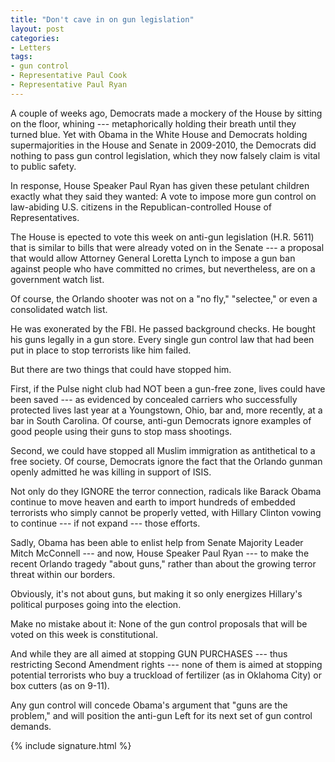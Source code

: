 ```yaml
---
title: "Don't cave in on gun legislation"
layout: post
categories:
- Letters
tags:
- gun control
- Representative Paul Cook
- Representative Paul Ryan
---
```


A couple of weeks ago, Democrats made a mockery of the House by sitting on the floor, whining --- metaphorically holding their breath until they turned blue. Yet with Obama in the White House and Democrats holding supermajorities in the House and Senate in 2009-2010, the Democrats did nothing to pass gun control legislation, which they now falsely claim is vital to public safety.

In response, House Speaker Paul Ryan has given these petulant children exactly what they said they wanted: A vote to impose more gun control on law-abiding U.S. citizens in the Republican-controlled House of Representatives.

The House is epected to vote this week on anti-gun legislation (H.R. 5611) that is similar to bills that were already voted on in the Senate --- a proposal that would allow Attorney General Loretta Lynch to impose a gun ban against people who have committed no crimes, but nevertheless, are on a government watch list.

Of course, the Orlando shooter was not on a "no fly," "selectee," or even a consolidated watch list.

He was exonerated by the FBI. He passed background checks. He bought his guns legally in a gun store. Every single gun control law that had been put in place to stop terrorists like him failed.

But there are two things that could have stopped him.

First, if the Pulse night club had NOT been a gun-free zone, lives could have been saved --- as evidenced by concealed carriers who successfully protected lives last year at a Youngstown, Ohio, bar and, more recently, at a bar in South Carolina. Of course, anti-gun Democrats ignore examples of good people using their guns to stop mass shootings.

Second, we could have stopped all Muslim immigration as antithetical to a free society. Of course, Democrats ignore the fact that the Orlando gunman openly admitted he was killing in support of ISIS.

Not only do they IGNORE the terror connection, radicals like Barack Obama continue to move heaven and earth to import hundreds of embedded terrorists who simply cannot be properly vetted, with Hillary Clinton vowing to continue --- if not expand --- those efforts.

Sadly, Obama has been able to enlist help from Senate Majority Leader Mitch McConnell --- and now, House Speaker Paul Ryan --- to make the recent Orlando tragedy "about guns," rather than about the growing terror threat within our borders.

Obviously, it's not about guns, but making it so only energizes Hillary's political purposes going into the election.

Make no mistake about it: None of the gun control proposals that will be voted on this week is constitutional.

And while they are all aimed at stopping GUN PURCHASES --- thus restricting Second Amendment rights --- none of them is aimed at stopping potential terrorists who buy a truckload of fertilizer (as in Oklahoma City) or box cutters (as on 9-11).

Any gun control will concede Obama's argument that "guns are the problem," and will position the anti-gun Left for its next set of gun control demands.

{% include signature.html %}

